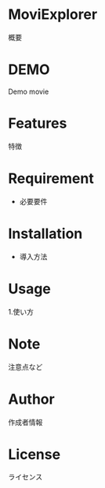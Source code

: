 # MoviExplorer

概要

# DEMO

Demo movie

# Features

特徴

# Requirement

- 必要要件

# Installation

- 導入方法

# Usage

1.使い方

# Note

注意点など

# Author

作成者情報

# License

ライセンス
